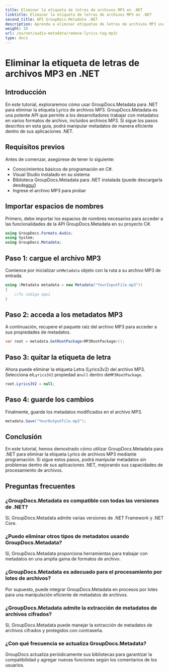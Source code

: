 ```yaml
---
title: Eliminar la etiqueta de letras de archivos MP3 en .NET
linktitle: Eliminar la etiqueta de letras de archivos MP3 en .NET
second_title: API GroupDocs.Metadata .NET
description: Aprenda a eliminar etiquetas de letras de archivos MP3 usando GroupDocs.Metadata para .NET. Siga nuestra guía paso a paso para una manipulación eficiente de metadatos.
weight: 18
url: /es/net/audio-metadata/remove-lyrics-tag-mp3/
type: docs
---
```

# Eliminar la etiqueta de letras de archivos MP3 en .NET

## Introducción
En este tutorial, exploraremos cómo usar GroupDocs.Metadata para .NET para eliminar la etiqueta Lyrics de archivos MP3. GroupDocs.Metadata es una potente API que permite a los desarrolladores trabajar con metadatos en varios formatos de archivo, incluidos archivos MP3. Si sigue los pasos descritos en esta guía, podrá manipular metadatos de manera eficiente dentro de sus aplicaciones .NET.
## Requisitos previos
Antes de comenzar, asegúrese de tener lo siguiente:
- Conocimientos básicos de programación en C#.
- Visual Studio instalado en su sistema
-  Biblioteca GroupDocs.Metadata para .NET instalada (puede descargarla desde[aquí](https://releases.groupdocs.com/metadata/net/))
- Ingrese el archivo MP3 para probar

## Importar espacios de nombres
Primero, debe importar los espacios de nombres necesarios para acceder a las funcionalidades de la API GroupDocs.Metadata en su proyecto C#.
```csharp
using GroupDocs.Formats.Audio;
using System;
using GroupDocs.Metadata;
```
## Paso 1: cargue el archivo MP3
 Comience por inicializar un`Metadata` objeto con la ruta a su archivo MP3 de entrada.
```csharp
using (Metadata metadata = new Metadata("YourInputFile.mp3"))
{
    //Tu código aquí
}
```
## Paso 2: acceda a los metadatos MP3
A continuación, recupere el paquete raíz del archivo MP3 para acceder a sus propiedades de metadatos.
```csharp
var root = metadata.GetRootPackage<MP3RootPackage>();
```
## Paso 3: quitar la etiqueta de letra
 Ahora puede eliminar la etiqueta Letra (Lyrics3v2) del archivo MP3. Selecciona el`Lyrics3V2` propiedad a`null` dentro de`MP3RootPackage`.
```csharp
root.Lyrics3V2 = null;
```
## Paso 4: guarde los cambios
Finalmente, guarde los metadatos modificados en el archivo MP3.
```csharp
metadata.Save("YourOutputFile.mp3");
```

## Conclusión
En este tutorial, hemos demostrado cómo utilizar GroupDocs.Metadata para .NET para eliminar la etiqueta Lyrics de archivos MP3 mediante programación. Si sigue estos pasos, podrá manipular metadatos sin problemas dentro de sus aplicaciones .NET, mejorando sus capacidades de procesamiento de archivos.

## Preguntas frecuentes
### ¿GroupDocs.Metadata es compatible con todas las versiones de .NET?
Sí, GroupDocs.Metadata admite varias versiones de .NET Framework y .NET Core.
### ¿Puedo eliminar otros tipos de metadatos usando GroupDocs.Metadata?
Sí, GroupDocs.Metadata proporciona herramientas para trabajar con metadatos en una amplia gama de formatos de archivo.
### ¿GroupDocs.Metadata es adecuado para el procesamiento por lotes de archivos?
Por supuesto, puede integrar GroupDocs.Metadata en procesos por lotes para una manipulación eficiente de metadatos de archivos.
### ¿GroupDocs.Metadata admite la extracción de metadatos de archivos cifrados?
Sí, GroupDocs.Metadata puede manejar la extracción de metadatos de archivos cifrados y protegidos con contraseña.
### ¿Con qué frecuencia se actualiza GroupDocs.Metadata?
GroupDocs actualiza periódicamente sus bibliotecas para garantizar la compatibilidad y agregar nuevas funciones según los comentarios de los usuarios.